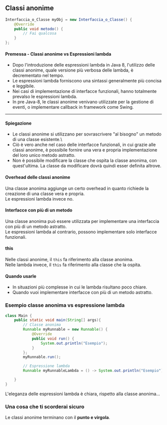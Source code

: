 ## Classi anonime
```Java
Interfaccia_o_Classe myObj = new Interfaccia_o_Classe() {
    @Override
    public void metodo() {
        // Fai qualcosa
    }
};
```

#### Premessa - Classi anonime vs Espressioni lambda
- Dopo l'introduzione delle espressioni lambda in Java 8, l'utilizzo delle classi anonime, quale
versione più verbosa delle lambda, è decrementato nel tempo.
- Le espressioni lambda forniscono una sintassi generalmente più concisa e leggibile.
- Nei casi di implementazione di interfacce funzionali, hanno totalmente prevalso le espressioni lambda.
- In pre Java-8, le classi anonime venivano utilizzate per la gestione di eventi, o implementare callback in framework come Swing.
****
#### Spiegazione
- Le classi anonime si utilizzano per sovrascrivere "al bisogno" un metodo di una classe esistente.\
- Ciò è vero anche nel caso delle interfacce funzionali, in cui grazie alle classi anonime, è
possibile fornire una vera e propria implementazione del loro unico metodo astratto.
- Non è possibile modificare la classe che ospita la classe anonima, con quest'ultima. La classe da modificare 
dovrà quindi esser definita altrove.

#### Overhead delle classi anonime
Una classe anonima aggiunge un certo overhead in quanto richiede
la creazione di una classe vera e propria.\
Le espressioni lambda invece no.

#### Interfacce con più di un metodo
Una classe anonima può essere utilizzata per implementare una interfaccia con più di un metodo astratto.\
Le espressioni lambda al contrario, possono implementare solo interfacce funzionali.

#### this
Nelle classi anonime, il `this` fa riferimento alla classe anonima.\
Nelle lambda invece, il `this` fa riferimento alla classe che la ospita.

#### Quando usarle
- In situazioni più complesse in cui le lambda risultano poco chiare.
- Quando vuoi implementare interfacce con più di un metodo astratto.

### Esempio classe anonima vs espressione lambda
```Java
class Main {
    public static void main(String[] args){
        // Classe anonima
        Runnable myRunnable = new Runnable() {
            @Override
            public void run() {
                System.out.println("Esempio");
            }
        };
        myRunnable.run();

        // Espressione lambda
        Runnable myRunnableLambda = () -> System.out.println("Esempio");

    }
}
```
L'eleganza delle espressioni lambda è chiara, rispetto alla classe anonima...

### Una cosa che ti scorderai sicuro
Le classi anonime terminano con il **punto e virgola**.